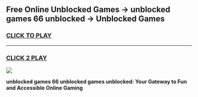 
## Free Online Unblocked Games → unblocked games 66 unblocked → Unblocked Games
<h3>
<a href="https://premium.freeplayer.one?title=unblocked_games_66_unblocked&ref=21F">CLICK TO PLAY</a></h3>
<hr>

<h3>
<a href="https://premium.freeplayer.one?title=unblocked_games_66_unblocked&ref=21F">CLICK 2 PLAY</a>
  
</h3>

<a href="https://premium.freeplayer.one?title=unblocked_games_66_unblocked&ref=21F/"><img src="https://clearcache.store/games.png"></a>


**unblocked games 66 unblocked games unblocked: Your Gateway to Fun and Accessible Online Gaming**
